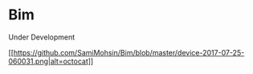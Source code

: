 # Bim
Under Development

[[https://github.com/SamiMohsin/Bim/blob/master/device-2017-07-25-060031.png|alt=octocat]]
